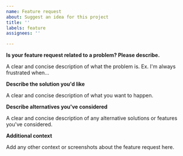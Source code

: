 ```yaml
---
name: Feature request
about: Suggest an idea for this project
title: ''
labels: feature
assignees: ''

---
```

<!-- Please remove or edit these headers if they are not appropriate -->

**Is your feature request related to a problem? Please describe.**

A clear and concise description of what the problem is. Ex. I'm always
frustrated when...

**Describe the solution you'd like**

A clear and concise description of what you want to happen.

**Describe alternatives you've considered**

A clear and concise description of any alternative solutions or features you've
considered.

**Additional context**

Add any other context or screenshots about the feature request here.
